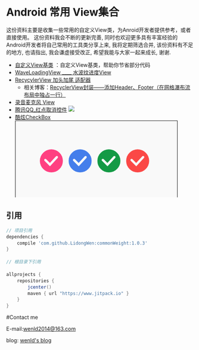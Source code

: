 # Android 常用 View集合
这份资料主要是收集一些常用的自定义View类，为Anroid开发者提供参考，或者直接使用。
这份资料我会不断的更新完善, 同时也欢迎更多具有丰富经验的Android开发者将自己常用的工具类分享上来, 我将定期筛选合并, 该份资料有不足的地方, 也请指出, 我会谦虚接受改正, 希望我能与大家一起来成长, 谢谢.

- [自定义View基类](https://github.com/LidongWen/commonWeight/blob/master/doc/customView.md)  ：自定义View基类，帮助你节省部分代码
- [WaveLoadingView ____ 水波纹进度View](https://github.com/LidongWen/commonWeight/blob/master/doc/waveLoadingView.md)
- [RecycylerView 加头加尾 适配器](https://github.com/LidongWen/commonWeight/blob/master/doc/adapterRecy.md)
    -  相关博客：[RecyclerView封装——添加Header、Footer（在网格瀑布流布局中独占一行）](http://blog.csdn.net/sinat_15877283/article/details/50913998)
- [录音麦克风 View](https://github.com/LidongWen/commonWeight/blob/master/doc/microphoneView.md)
- [腾讯QQ_红点取消控件](https://github.com/LidongWen/StickyDot)
![](StickyDot/checkBox.gif)
- [酷炫CheckBox](https://github.com/LidongWen/SmoothCheckBox)
![](img/checkBox.gif)

## 引用
```groovy
// 项目引用
dependencies {
    compile 'com.github.LidongWen:commonWeight:1.0.3'
}

// 根目录下引用

allprojects {
    repositories {
        jcenter()
        maven { url "https://www.jitpack.io" }
    }
}
```

#Contact me

E-mail:wenld2014@163.com

blog: [wenld's blog](http://blog.csdn.net/sinat_15877283)
